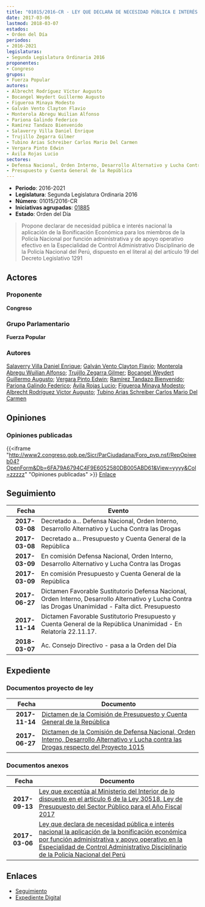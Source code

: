 ```yaml
---
title: "01015/2016-CR - LEY QUE DECLARA DE NECESIDAD PÚBLICA E INTERÉS NACIONAL LA APLICACIÓN DE LA BONIFICACIÓN ECONÓMICA POR FUNCIÓN ADMINISTRATIVA Y APOYO OPERATIVO EN LA ESPECIALIDAD DE CONTROL ADMINISTRATIVO DISCIPLINARIO DE LA POLICÍA NACIONAL DEL PERÚ"
date: 2017-03-06
lastmod: 2018-03-07
estados:
- Orden del Día
periodos:
- 2016-2021
legislaturas:
- Segunda Legislatura Ordinaria 2016
proponentes:
- Congreso
grupos:
- Fuerza Popular
autores:
- Albrecht Rodríguez Víctor Augusto
- Bocangel Weydert Guillermo Augusto
- Figueroa Minaya Modesto
- Galván Vento Clayton Flavio
- Monterola Abregu Wuilian Alfonso
- Pariona Galindo Federico
- Ramírez Tandazo Bienvenido
- Salaverry Villa Daniel Enrique
- Trujillo Zegarra Gilmer
- Tubino Arias Schreiber Carlos Mario Del Carmen
- Vergara Pinto Edwin
- Ávila Rojas Lucio
sectores:
- Defensa Nacional, Orden Interno, Desarrollo Alternativo y Lucha Contra las Drogas
- Presupuesto y Cuenta General de la República
---
```

- **Periodo**: 2016-2021
- **Legislatura**: Segunda Legislatura Ordinaria 2016
- **Número**: 01015/2016-CR
- **Iniciativas agrupadas**: [01885](../../01800/01885)
- **Estado**: Orden del Día

> Propone declarar de necesidad pública e interés nacional la aplicación de la Bonificación Económica para los miembros de la Policía Nacional por función administrativa y de apoyo operativo efectivo en la Especialidad de Control Administrativo Disciplinario de la Policía Nacional del Perú, dispuesto en el literal a) del artículo 19 del Decreto Legislativo 1291


## Actores

### Proponente

**Congreso**

### Grupo Parlamentario

**Fuerza Popular**

### Autores

[Salaverry Villa Daniel Enrique](mailto:mailto:dsalaverry@congreso.gob.pe); [Galván Vento Clayton Flavio](mailto:mailto:cgalvan@congreso.gob.pe); [Monterola Abregu Wuilian Alfonso](mailto:mailto:wmonterola@congreso.gob.pe); [Trujillo Zegarra Gilmer](mailto:mailto:gtrujilloz@congreso.gob.pe); [Bocangel Weydert Guillermo Augusto](mailto:mailto:gbocangel@congreso.gob.pe); [Vergara Pinto Edwin](mailto:mailto:evergara@congreso.gob.pe); [Ramírez Tandazo Bienvenido](mailto:mailto:bramirez@congreso.gob.pe); [Pariona Galindo Federico](mailto:mailto:fpariona@congreso.gob.pe); [Ávila Rojas Lucio](mailto:mailto:lavilar@congreso.gob.pe); [Figueroa Minaya Modesto](mailto:mailto:mfigueroam@congreso.gob.pe); [Albrecht Rodríguez Víctor Augusto](mailto:mailto:valbrecht@congreso.gob.pe); [Tubino Arias Schreiber Carlos Mario Del Carmen](mailto:mailto:ctubino@congreso.gob.pe)

## Opiniones

### Opiniones publicadas

{{<iframe "http://www2.congreso.gob.pe/Sicr/ParCiudadana/Foro_pvp.nsf/RepOpiweb04?OpenForm&Db=6FA79A6794C4F9E6052580DB005ABD61&View=yyyy&Col=zzzzz" "Opiniones publicadas" >}}
[Enlace](http://www2.congreso.gob.pe/Sicr/ParCiudadana/Foro_pvp.nsf/RepOpiweb04?OpenForm&Db=6FA79A6794C4F9E6052580DB005ABD61&View=yyyy&Col=zzzzz)


## Seguimiento

| Fecha | Evento |
|------:|--------|
| **2017-03-08** | Decretado a... Defensa Nacional, Orden Interno, Desarrollo Alternativo y Lucha Contra las Drogas |
| **2017-03-08** | Decretado a... Presupuesto y Cuenta General de la República |
| **2017-03-09** | En comisión Defensa Nacional, Orden Interno, Desarrollo Alternativo y Lucha Contra las Drogas |
| **2017-03-09** | En comisión Presupuesto y Cuenta General de la República |
| **2017-06-27** | Dictamen Favorable Sustitutorio Defensa Nacional, Orden Interno, Desarrollo Alternativo y Lucha Contra las Drogas Unanimidad - Falta dict. Presupuesto |
| **2017-11-14** | Dictamen Favorable Sustitutorio Presupuesto y Cuenta General de la República Unanimidad - En Relatoría 22.11.17. |
| **2018-03-07** | Ac. Consejo Directivo - pasa a la Orden del Día |

## Expediente

### Documentos proyecto de ley

| Fecha | Documento |
|------:|-----------|
| **2017-11-14** | [Dictamen de la Comisión de Presupuesto y Cuenta General de la República](http://www.leyes.congreso.gob.pe/Documentos/2016_2021/Dictamenes/Proyectos_de_Ley/01015DC17MAY20171114.pdf) |
| **2017-06-27** | [Dictamen de la Comisión de Defensa Nacional, Orden Interno, Desarrollo Alternativo y Lucha contra las Drogas respecto del Proyecto 1015](http://www.leyes.congreso.gob.pe/Documentos/2016_2021/Dictamenes/Proyectos_de_Ley/01015DC07MAY20170627.pdf) |

### Documentos anexos

| Fecha | Documento |
|------:|-----------|
| **2017-09-13** | [Ley que exceptúa al Ministerio del Interior de lo dispuesto en el artículo 6 de la Ley 30518, Ley de Presupuesto del Sector Público para el Año Fiscal 2017](http://www.leyes.congreso.gob.pe/Documentos/2016_2021/Proyectos_de_Ley_y_de_Resoluciones_Legislativas/PL0188520170913..pdf) |
| **2017-03-06** | [Ley que declara de necesidad pública e interés nacional la aplicación de la bonificación económica por función administrativa y apoyo operativo en la Especialidad de Control Administrativo Disciplinario de la Policía Nacional del Perú](http://www.leyes.congreso.gob.pe/Documentos/2016_2021/Proyectos_de_Ley_y_de_Resoluciones_Legislativas/PL0101520170306.pdf) |

## Enlaces

- [Seguimiento](http://www2.congreso.gob.pe/Sicr/TraDocEstProc/CLProLey2016.nsf/f7fff46988ca05b1052578e100829cc7/47b6cb4882cb7a4d052580db00597fcd?OpenDocument)
- [Expediente Digital](http://www2.congreso.gob.pe/Sicr/TraDocEstProc/Expvirt_2011.nsf/visbusqptramdoc1621/01015?opendocument)

